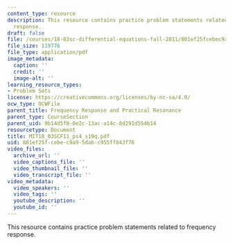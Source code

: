 ```yaml
---
content_type: resource
description: This resource contains practice problem statements related to frequency
  response.
draft: false
file: /courses/18-03sc-differential-equations-fall-2011/801ef25fcebec9a95dabc955ff843f76_MIT18_03SCF11_ps4_s19q.pdf
file_size: 119776
file_type: application/pdf
image_metadata:
  caption: ''
  credit: ''
  image-alt: ''
learning_resource_types:
- Problem Sets
license: https://creativecommons.org/licenses/by-nc-sa/4.0/
ocw_type: OCWFile
parent_title: Frequency Response and Practical Resonance
parent_type: CourseSection
parent_uid: 9b14d5f8-0e2c-13ac-a14c-8d291d554b14
resourcetype: Document
title: MIT18_03SCF11_ps4_s19q.pdf
uid: 801ef25f-cebe-c9a9-5dab-c955ff843f76
video_files:
  archive_url: ''
  video_captions_file: ''
  video_thumbnail_file: ''
  video_transcript_file: ''
video_metadata:
  video_speakers: ''
  video_tags: ''
  youtube_description: ''
  youtube_id: ''
---
```

This resource contains practice problem statements related to frequency response.